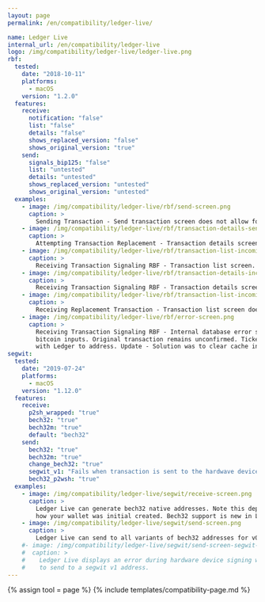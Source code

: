 ```yaml
---
layout: page
permalink: /en/compatibility/ledger-live/

name: Ledger Live
internal_url: /en/compatibility/ledger-live
logo: /img/compatibility/ledger-live/ledger-live.png
rbf:
  tested:
    date: "2018-10-11"
    platforms:
      - macOS
    version: "1.2.0"
  features:
    receive:
      notification: "false"
      list: "false"
      details: "false"
      shows_replaced_version: "false"
      shows_original_version: "true"
    send:
      signals_bip125: "false"
      list: "untested"
      details: "untested"
      shows_replaced_version: "untested"
      shows_original_version: "untested"
  examples:
    - image: /img/compatibility/ledger-live/rbf/send-screen.png
      caption: >
        Sending Transaction - Send transaction screen does not allow for RBF. Fee options are available. No RBF options in settings.
    - image: /img/compatibility/ledger-live/rbf/transaction-details-sent.png
      caption: >
        Attempting Transaction Replacement - Transaction details screen. No RBF fee bumping supported.
    - image: /img/compatibility/ledger-live/rbf/transaction-list-incoming-rbf.png
      caption: >
        Receiving Transaction Signaling RBF - Transaction list screen. No RBF flag.
    - image: /img/compatibility/ledger-live/rbf/transaction-details-incoming-rbf.png
      caption: >
        Receiving Transaction Signaling RBF - Transaction details screen. No RBF flag.
    - image: /img/compatibility/ledger-live/rbf/transaction-list-incoming-replacement.png
      caption: >
        Receiving Replacement Transaction - Transaction list screen does not show the replacement transaction. Only the original. Even after the new, replacement transaction received 6+ confirmations.
    - image: /img/compatibility/ledger-live/rbf/error-screen.png
      caption: >
        Receiving Transaction Signaling RBF - Internal database error shows conflicting
        bitcoin inputs. Original transaction remains unconfirmed. Ticket opened
        with Ledger to address. Update - Solution was to clear cache in app.
segwit:
  tested:
    date: "2019-07-24"
    platforms:
      - macOS
    version: "1.12.0"
  features:
    receive:
      p2sh_wrapped: "true"
      bech32: "true"
      bech32m: "true"
      default: "bech32"
    send:
      bech32: "true"
      bech32m: "true"
      change_bech32: "true"
      segwit_v1: "Fails when transaction is sent to the hardwave device for signing."
      bech32_p2wsh: "true"
  examples:
    - image: /img/compatibility/ledger-live/segwit/receive-screen.png
      caption: >
        Ledger Live can generate bech32 native addresses. Note this depends on
        how your wallet was initial created. Bech32 support is new in Ledger Live.
    - image: /img/compatibility/ledger-live/segwit/send-screen.png
      caption: >
        Ledger Live can send to all variants of bech32 addresses for v0.
    #- image: /img/compatibility/ledger-live/segwit/send-screen-segwit-v1-error.png
    #  caption: >
    #    Ledger Live displays an error during hardware device signing when trying
    #    to send to a segwit v1 address.
---
```

<!-- Ledger Live -->

{% assign tool = page %}
{% include templates/compatibility-page.md %}

